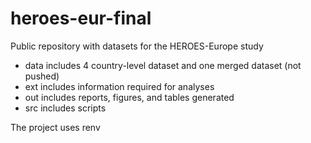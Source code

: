 # heroes-eur-final

Public repository with datasets for the HEROES-Europe study

-   data includes 4 country-level dataset and one merged dataset (not pushed)
-   ext includes information required for analyses
-   out includes reports, figures, and tables generated
-   src includes scripts

The project uses renv
